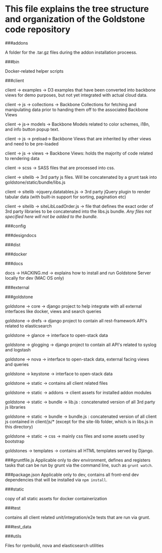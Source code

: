 # This file explains the tree structure and organization of the Goldstone code repository

###addons

A folder for the .tar.gz files during the addon installation proceess.

###bin

Docker-related helper scripts

###client

client -> examples -> D3 examples that have been converted into backbone views for demo purposes, but not yet integrated with actual cloud data.

client -> js -> collections -> Backbone Collections for fetching and manipulating data prior to handing them off to the associated Backbone Views

client -> js-> models -> Backbone Models related to color schemes, i18n, and info button popup text.

client -> js -> preload-> Backbone Views that are inherited by other views and need to be pre-loaded

client -> js -> views -> Backbone Views: holds the majority of code related to rendering data

client -> scss -> SASS files that are processed into css.

client -> sitelib -> 3rd party js files. Will be concatenated by a grunt task into goldstone/static/bundle/libs.js

client -> sitelib ->jquery.datatables.js -> 3rd party jQuery plugin to render tabular data (with built-in support for sorting, pagination etc)

client -> sitelib -> siteLibLoadOrder.js -> file that defines the exact order of 3rd party libraries to be concatenated into the libs.js bundle. *Any files not specified here will not be added to the bundle.*

###config

###designdocs

###dist

###docker

###docs

docs -> HACKING.md -> explains how to install and run Goldstone Server locally for dev (MAC OS only)

###external

###goldstone

goldstone -> core -> django project to help integrate with all external interfaces like docker, views and search queries

goldstone -> drefs -> django project to contain all rest-framework API's related to elasticsearch

goldstone -> glance -> interface to open-stack data

goldstone -> glogging -> django project to contain all API's related to syslog and logstash

goldstone -> nova -> interface to open-stack data, external facing views and queries

goldstone -> keystone -> interface to open-stack data

goldstone -> static -> contains all client related files

goldstone -> static -> addons -> client assets for installed addon modules

goldstone -> static -> bundle -> lib.js : concatenated version of all 3rd party js libraries

goldstone -> static -> bundle -> bundle.js : concatenated version of all client js contained in client/js/* (except for the site-lib folder, which is in libs.js in this directory)

goldstone -> static -> css -> mainly css files and some assets used by bootstrap

goldstones -> templates -> contains all HTML templates served by Django.


###gruntfile.js
Applicable only to dev environment, defines and registers tasks that can be run by grunt via the command line, such as `grunt watch`.


###package.json
Applicable only to dev, contains all front-end dev dependencies that will be installed via `npm install`.


###static

copy of all static assets for docker containerization

###test

contains all client related unit/integration/e2e tests that are run via grunt.

###test_data


###utils

Files for rpmbuild, nova and elasticsearch utilities





